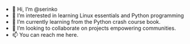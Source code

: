 - 👋 Hi, I’m @serinko
- 👀 I’m interested in learning Linux essentials and Python programming
- 🌱 I’m currently learning from the Python crash course book.
- 💞️ I’m looking to collaborate on projects empowering communities.
- 📫 You can reach me here.

<!---
serinko/serinko is a ✨ special ✨ repository because its `README.md` (this file) appears on your GitHub profile.
You can click the Preview link to take a look at your changes.
--->
